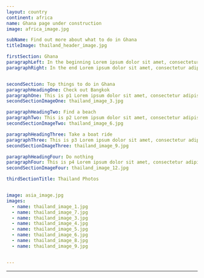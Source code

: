 ```yaml
---
layout: country
continent: africa
name: Ghana page under construction
image: africa_image.jpg

subName: Find out more about what to do in Ghana
titleImage: thailand_header_image.jpg

firstSection: Ghana
paragraphLeft: In the beginning Lorem ipsum dolor sit amet, consectetur adipisicing elit, sed do eiusmod tempor incididunt ut labore et dolore magna aliqua. Ut enim ad minim veniam, quis nostrud exercitation ullamco laboris nisi ut aliquip ex ea commodo consequat. Duis aute irure dolor in reprehenderit in voluptate velit esse cillum dolore eu fugiat nulla pariatur. Excepteur sint occaecat cupidatat non proident, sunt in culpa qui officia deserunt mollit anim id est laborum.
paragraphRight: In the end Lorem ipsum dolor sit amet, consectetur adipisicing elit, sed do eiusmod tempor incididunt ut labore et dolore magna aliqua. Ut enim ad minim veniam, quis nostrud exercitation ullamco laboris nisi ut aliquip ex ea commodo consequat. Duis aute irure dolor in reprehenderit in voluptate velit esse cillum dolore eu fugiat nulla pariatur. Excepteur sint occaecat cupidatat non proident, sunt in culpa qui officia deserunt mollit anim id est laborum.


secondSection: Top things to do in Ghana
paragraphHeadingOne: Check out Bangkok
paragraphOne: This is p1 Lorem ipsum dolor sit amet, consectetur adipisicing elit, sed do eiusmod tempor incididunt ut labore et dolore magna aliqua. Ut enim ad minim veniam, quis nostrud exercitation ullamco laboris nisi ut aliquip ex ea commodo consequat.
secondSectionImageOne: thailand_image_3.jpg

paragraphHeadingTwo: Find a beach
paragraphTwo: This is p2 Lorem ipsum dolor sit amet, consectetur adipisicing elit, sed do eiusmod tempor incididunt ut labore et dolore magna aliqua. Ut enim ad minim veniam, quis nostrud exercitation ullamco laboris nisi ut aliquip ex ea commodo consequat.
secondSectionImageTwo: thailand_image_6.jpg

paragraphHeadingThree: Take a boat ride
paragraphThree: This is p3 Lorem ipsum dolor sit amet, consectetur adipisicing elit, sed do eiusmod tempor incididunt ut labore et dolore magna aliqua. Ut enim ad minim veniam, quis nostrud exercitation ullamco laboris nisi ut aliquip ex ea commodo consequat.
secondSectionImageThree: thailand_image_9.jpg

paragraphHeadingFour: Do nothing
paragraphFour: This is p4 Lorem ipsum dolor sit amet, consectetur adipisicing elit, sed do eiusmod tempor incididunt ut labore et dolore magna aliqua. Ut enim ad minim veniam, quis nostrud exercitation ullamco laboris nisi ut aliquip ex ea commodo consequat.
secondSectionImageFour: thailand_image_12.jpg

thirdSectionTitle: Thailand Photos


image: asia_image.jpg
images:
  - name: thailand_image_1.jpg
  - name: thailand_image_7.jpg
  - name: thailand_image_3.jpg
  - name: thailand_image_4.jpg
  - name: thailand_image_5.jpg
  - name: thailand_image_6.jpg
  - name: thailand_image_8.jpg
  - name: thailand_image_9.jpg


---
```


---

